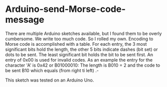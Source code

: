 # Arduino-send-Morse-code-message
There are multiple Arduino sketches available, but I found them to be overly cumbersome. We write too much code. So I rolled my own. 
Encoding to Morse code is accomplished with a table. For each entry, the 3 most significant bits hold the length, the other 5 bits indicate dashes (bit set) or dots to be sent. The least significant bit holds the bit to be sent first. An entry of 0x00 is used for invalid codes. As an example the entry for the character 'A' is 0x42 or B01000010: The length is B010 = 2 and the code to be sent B10 which equals (from right ti left) .- 

This sketch was tested on an Arduino Uno.
